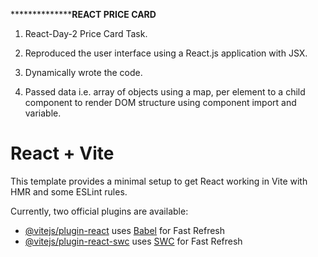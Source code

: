 ******************************REACT PRICE CARD****************


1. React-Day-2 Price Card Task.

2. Reproduced the user interface using a React.js application with JSX.

3. Dynamically wrote the code.

4. Passed data i.e. array of objects using a map, per element to a child component to render DOM structure using component import and variable.




# React + Vite

This template provides a minimal setup to get React working in Vite with HMR and some ESLint rules.

Currently, two official plugins are available:

- [@vitejs/plugin-react](https://github.com/vitejs/vite-plugin-react/blob/main/packages/plugin-react/README.md) uses [Babel](https://babeljs.io/) for Fast Refresh
- [@vitejs/plugin-react-swc](https://github.com/vitejs/vite-plugin-react-swc) uses [SWC](https://swc.rs/) for Fast Refresh

